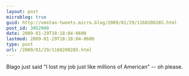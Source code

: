 ```yaml
---
layout: post
microblog: true
guid: http://vmstan-tweets.micro.blog/2009/01/29/1160200285.html
post_id: 3052900
date: 2009-01-29T18:18:04-0600
lastmod: 2009-01-29T18:18:04-0600
type: post
url: /2009/01/29/1160200285.html
---
```

Blago just said "I lost my job just like millions of American" -- oh please.
